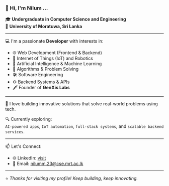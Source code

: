 ### 👋 Hi, I'm Nilum ... 

🎓 **Undergraduate in Computer Science and Engineering**  
🏫 **University of Moratuwa, Sri Lanka**

---

💻 I'm a passionate **Developer** with interests in:

- 🌐 Web Development (Frontend & Backend)
- 🤖 Internet of Things (IoT) and Robotics 
- 🧠 Artificial Intelligence & Machine Learning
- 🧩 Algorithms & Problem Solving
- 🛠️ Software Engineering
- ⚙️ Backend Systems & APIs
- 🖋️ Founder of **GenXis Labs** 

---

🚀 I love building innovative solutions that solve real-world problems using tech.

🔍 Currently exploring:  
`AI-powered apps`, `IoT automation`, `full-stack systems`, and `scalable backend services`.

---

📫 Let's Connect:
- 🌐 LinkedIn: [visit](https://www.linkedin.com/in/nilum2002/) 
- 📧 Email: nilumm.23@cse.mrt.ac.lk

---

⭐ *Thanks for visiting my profile! Keep building, keep innovating.*
